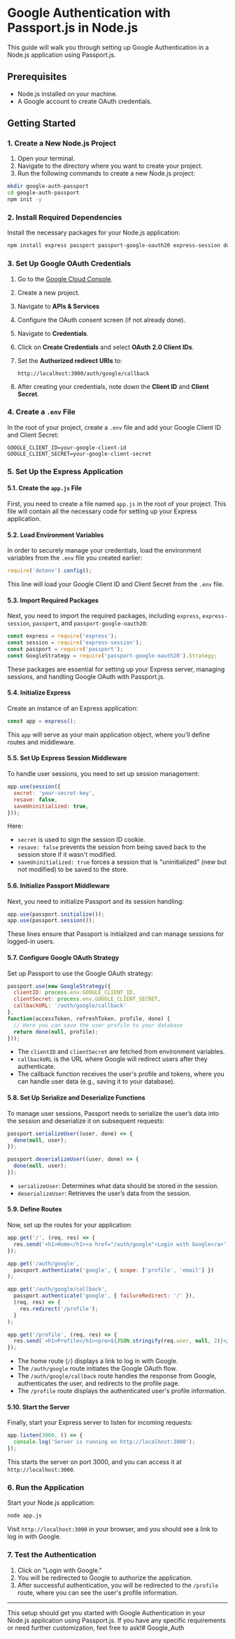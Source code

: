 # Google Authentication with Passport.js in Node.js

This guide will walk you through setting up Google Authentication in a Node.js application using Passport.js.

## Prerequisites

- Node.js installed on your machine.
- A Google account to create OAuth credentials.

## Getting Started

### 1. Create a New Node.js Project

1. Open your terminal.
2. Navigate to the directory where you want to create your project.
3. Run the following commands to create a new Node.js project:

```bash
mkdir google-auth-passport
cd google-auth-passport
npm init -y
```

### 2. Install Required Dependencies

Install the necessary packages for your Node.js application:

```bash
npm install express passport passport-google-oauth20 express-session dotenv
```

### 3. Set Up Google OAuth Credentials

1. Go to the [Google Cloud Console](https://console.cloud.google.com/).
2. Create a new project.
3. Navigate to **APIs & Services**
4. Configure the OAuth consent screen (if not already done).
5. Navigate to **Credentials**.
6. Click on **Create Credentials** and select **OAuth 2.0 Client IDs**.
7. Set the **Authorized redirect URIs** to:

   ```
   http://localhost:3000/auth/google/callback
   ```

7. After creating your credentials, note down the **Client ID** and **Client Secret**.

### 4. Create a `.env` File

In the root of your project, create a `.env` file and add your Google Client ID and Client Secret:

```plaintext
GOOGLE_CLIENT_ID=your-google-client-id
GOOGLE_CLIENT_SECRET=your-google-client-secret
```

### 5. Set Up the Express Application

#### 5.1. Create the `app.js` File

First, you need to create a file named `app.js` in the root of your project. This file will contain all the necessary code for setting up your Express application.

#### 5.2. Load Environment Variables

In order to securely manage your credentials, load the environment variables from the `.env` file you created earlier:

```javascript
require('dotenv').config();
```

This line will load your Google Client ID and Client Secret from the `.env` file.

#### 5.3. Import Required Packages

Next, you need to import the required packages, including `express`, `express-session`, `passport`, and `passport-google-oauth20`:

```javascript
const express = require('express');
const session = require('express-session');
const passport = require('passport');
const GoogleStrategy = require('passport-google-oauth20').Strategy;
```

These packages are essential for setting up your Express server, managing sessions, and handling Google OAuth with Passport.js.

#### 5.4. Initialize Express

Create an instance of an Express application:

```javascript
const app = express();
```

This `app` will serve as your main application object, where you’ll define routes and middleware.

#### 5.5. Set Up Express Session Middleware

To handle user sessions, you need to set up session management:

```javascript
app.use(session({
  secret: 'your-secret-key',
  resave: false,
  saveUninitialized: true,
}));
```

Here:
- `secret` is used to sign the session ID cookie.
- `resave: false` prevents the session from being saved back to the session store if it wasn't modified.
- `saveUninitialized: true` forces a session that is "uninitialized" (new but not modified) to be saved to the store.

#### 5.6. Initialize Passport Middleware

Next, you need to initialize Passport and its session handling:

```javascript
app.use(passport.initialize());
app.use(passport.session());
```

These lines ensure that Passport is initialized and can manage sessions for logged-in users.

#### 5.7. Configure Google OAuth Strategy

Set up Passport to use the Google OAuth strategy:

```javascript
passport.use(new GoogleStrategy({
  clientID: process.env.GOOGLE_CLIENT_ID,
  clientSecret: process.env.GOOGLE_CLIENT_SECRET,
  callbackURL: '/auth/google/callback'
},
function(accessToken, refreshToken, profile, done) {
  // Here you can save the user profile to your database
  return done(null, profile);
}));
```

- The `clientID` and `clientSecret` are fetched from environment variables.
- `callbackURL` is the URL where Google will redirect users after they authenticate.
- The callback function receives the user's profile and tokens, where you can handle user data (e.g., saving it to your database).

#### 5.8. Set Up Serialize and Deserialize Functions

To manage user sessions, Passport needs to serialize the user’s data into the session and deserialize it on subsequent requests:

```javascript
passport.serializeUser((user, done) => {
  done(null, user);
});

passport.deserializeUser((user, done) => {
  done(null, user);
});
```

- `serializeUser`: Determines what data should be stored in the session.
- `deserializeUser`: Retrieves the user’s data from the session.

#### 5.9. Define Routes

Now, set up the routes for your application:

```javascript
app.get('/', (req, res) => {
  res.send('<h1>Home</h1><a href="/auth/google">Login with Google</a>');
});

app.get('/auth/google',
  passport.authenticate('google', { scope: ['profile', 'email'] })
);

app.get('/auth/google/callback',
  passport.authenticate('google', { failureRedirect: '/' }),
  (req, res) => {
    res.redirect('/profile');
  }
);

app.get('/profile', (req, res) => {
  res.send(`<h1>Profile</h1><pre>${JSON.stringify(req.user, null, 2)}</pre>`);
});
```

- The home route (`/`) displays a link to log in with Google.
- The `/auth/google` route initiates the Google OAuth flow.
- The `/auth/google/callback` route handles the response from Google, authenticates the user, and redirects to the profile page.
- The `/profile` route displays the authenticated user's profile information.

#### 5.10. Start the Server

Finally, start your Express server to listen for incoming requests:

```javascript
app.listen(3000, () => {
  console.log('Server is running on http://localhost:3000');
});
```

This starts the server on port 3000, and you can access it at `http://localhost:3000`.


### 6. Run the Application

Start your Node.js application:

```bash
node app.js
```

Visit `http://localhost:3000` in your browser, and you should see a link to log in with Google.

### 7. Test the Authentication

1. Click on "Login with Google."
2. You will be redirected to Google to authorize the application.
3. After successful authentication, you will be redirected to the `/profile` route, where you can see the user's profile information.

---

This setup should get you started with Google Authentication in your Node.js application using Passport.js. If you have any specific requirements or need further customization, feel free to ask!#   G o o g l e _ A u t h  
 